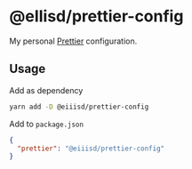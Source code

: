 # @eIIisd/prettier-config

My personal [Prettier](https://prettier.io) configuration.

## Usage

Add as dependency

```bash
yarn add -D @eiiisd/prettier-config
```

Add to `package.json`

```json
{
  "prettier": "@eiiisd/prettier-config"
}
```
